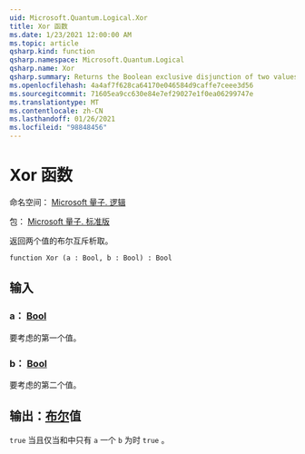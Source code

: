 ```yaml
---
uid: Microsoft.Quantum.Logical.Xor
title: Xor 函数
ms.date: 1/23/2021 12:00:00 AM
ms.topic: article
qsharp.kind: function
qsharp.namespace: Microsoft.Quantum.Logical
qsharp.name: Xor
qsharp.summary: Returns the Boolean exclusive disjunction of two values.
ms.openlocfilehash: 4a4af7f628ca64170e046584d9caffe7ceee3d56
ms.sourcegitcommit: 71605ea9cc630e84e7ef29027e1f0ea06299747e
ms.translationtype: MT
ms.contentlocale: zh-CN
ms.lasthandoff: 01/26/2021
ms.locfileid: "98848456"
---
```

# <a name="xor-function"></a>Xor 函数

命名空间： [Microsoft 量子. 逻辑](xref:Microsoft.Quantum.Logical)

包： [Microsoft 量子. 标准版](https://nuget.org/packages/Microsoft.Quantum.Standard)


返回两个值的布尔互斥析取。

```qsharp
function Xor (a : Bool, b : Bool) : Bool
```


## <a name="input"></a>输入

### <a name="a--bool"></a>a： [Bool](xref:microsoft.quantum.lang-ref.bool)

要考虑的第一个值。


### <a name="b--bool"></a>b： [Bool](xref:microsoft.quantum.lang-ref.bool)

要考虑的第二个值。



## <a name="output--bool"></a>输出：[布尔](xref:microsoft.quantum.lang-ref.bool)值

`true` 当且仅当和中只有 `a` 一个 `b` 为时 `true` 。